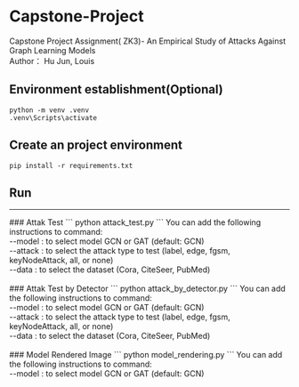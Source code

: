 ﻿# Capstone-Project
Capstone Project Assignment( ZK3)- An Empirical Study of Attacks Against Graph Learning Models<br>
Author： Hu Jun, Louis
## Environment establishment(Optional)
```
python -m venv .venv
.venv\Scripts\activate
```

## Create an project environment
```
pip install -r requirements.txt
```

## Run
<hr>
### Attak Test
```
python attack_test.py 
```
You can add the following instructions to command:<br>
--model : to select model GCN or GAT (default: GCN)<br>
--attack : to select the attack type to test (label, edge, fgsm, keyNodeAttack, all, or none)<br>
--data : to select the dataset (Cora, CiteSeer, PubMed)<br>
<br>
### Attak Test by Detector
```
python attack_by_detector.py 
```
You can add the following instructions to command:<br>
--model : to select model GCN or GAT (default: GCN)<br>
--attack : to select the attack type to test (label, edge, fgsm, keyNodeAttack, all, or none)<br>
--data : to select the dataset (Cora, CiteSeer, PubMed)<br>
<br>
### Model Rendered Image
```
python model_rendering.py 
```
You can add the following instructions to command:<br>
--model : to select model GCN or GAT (default: GCN)<br>
